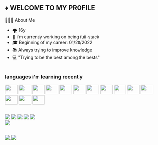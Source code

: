 ## ♦ WELCOME TO MY PROFILE

  👨🏻‍💻 About Me
- 🌪  16y
- 🔭 I'm currently working on being full-stack
- 🎓 Beginning of my career: 01/28/2022
- 📚 Always trying to improve knowledge
- 💻 "Trying to be the best among the bests"
#

### languages i'm learning recently
<div>
<img height="30" width="40" src="https://cdn.jsdelivr.net/gh/devicons/devicon/icons/html5/html5-original.svg" />
<img height="30" width="40" src="https://cdn.jsdelivr.net/gh/devicons/devicon/icons/css3/css3-original.svg" />
<img height="30" width="40" src="https://cdn.jsdelivr.net/gh/devicons/devicon/icons/javascript/javascript-original.svg" />
<img height="30" width="40" src="https://cdn.jsdelivr.net/gh/devicons/devicon/icons/react/react-original.svg" />
<img height="30" width="40" src="https://cdn.jsdelivr.net/gh/devicons/devicon/icons/mysql/mysql-original-wordmark.svg" />
<img height="30" width="40" src="https://cdn.jsdelivr.net/gh/devicons/devicon/icons/mongodb/mongodb-original.svg" />
<img height="30" width="40" src="https://cdn.jsdelivr.net/gh/devicons/devicon/icons/bootstrap/bootstrap-original-wordmark.svg" />
<img height="30" width="40" src="https://cdn.jsdelivr.net/gh/devicons/devicon/icons/npm/npm-original-wordmark.svg" />
<img height="30" width="40" src="https://cdn.jsdelivr.net/gh/devicons/devicon/icons/sass/sass-original.svg" />
<img height="30" width="40" src="https://cdn.jsdelivr.net/gh/devicons/devicon/icons/tailwindcss/tailwindcss-plain.svg" />
<img height="30" width="40" src="https://cdn.jsdelivr.net/gh/devicons/devicon/icons/vuejs/vuejs-plain-wordmark.svg" />
<img height="30" width="40" src="https://cdn.jsdelivr.net/gh/devicons/devicon/icons/yarn/yarn-original.svg" />
<img height="30" width="40" src="https://cdn.jsdelivr.net/gh/devicons/devicon/icons/github/github-original.svg" />
<img height="30" width="40" src="https://cdn.jsdelivr.net/gh/devicons/devicon/icons/nextjs/nextjs-original.svg" />
  
</div>

##

<div>
  <a href="https://discord.gg/93ebzjTCTV" target="_blank"><img src="https://img.shields.io/badge/Discord-7289DA?style=for-the-badge&logo=discord&logoColor=white"/></a>
  <a href="https://www.twitch.tv/kalellzz" target="_blank"><img src="https://img.shields.io/badge/Twitch-9146FF?style=for-the-badge&logo=twitch&logoColor=white"/></a>
  <a href="https://www.youtube.com/channel/UCOaxGMDfSYeLr-KDJTE7KGw" target="_blank"><img src="https://img.shields.io/badge/YouTube-FF0000?style=for-the-badge&logo=youtube&logoColor=white"/></a>
  <a href="https://open.spotify.com/user/5802os55mnpctjpsmx9g9wpzs" target="_blank"><img src="https://img.shields.io/badge/Spotify-1ED760?&style=for-the-badge&logo=spotify&logoColor=white"/></a>
   <a href="https://github.com/Kalellz" target="_blank"><img src="https://img.shields.io/badge/GitHub-100000?style=for-the-badge&logo=github&logoColor=white"/></a>
</div>
<img src="https://media1.giphy.com/media/aer096d3vD4rYVsgNn/giphy.gif?cid=ecf05e47o36m2o283nti3yf350li3is9d6ty590gkokcqjt4&rid=giphy.gif&ct=g"/>

##

<div>
 <a href="https://github.com/anuraghazra/github-readme-stats">
  <img align="center" src="https://github-readme-stats.vercel.app/api/top-langs/?username=kalellz&border_radius=20&theme=synthwave&layout=compact)](https://github.com/anuraghazra/github-readme-stats" />
</a>
  
<a href="https://github.com/anuraghazra/convoychat">
  <img align="center" src="https://github-readme-stats.vercel.app/api?username=kalellz&theme=synthwave&show_icons=true" />
</a>
</div>
